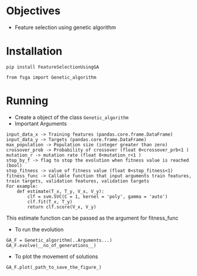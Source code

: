 # Objectives

- Feature selection using genetic algorithm

# Installation
```
pip install FeatureSelectionUsingGA

from fsga import Genetic_algorithm
```

# Running

- Create a object of the class `Genetic_algorithm`
- Important Arguments
``` 
input_data_x -> Training features (pandas.core.frame.DataFrame)
input_data_y -> Targets (pandas.core.frame.DataFrame)
max_population -> Population size (integer greater than zero)
crossover_prob -> Probability of crossover (float 0<crossover_prb<1 )
mutation_r -> mutation rate (float 0<mutation_r<1 )
stop_by_f -> flag to stop the evolution when fitness value is reached (bool)
stop_fitness -> value of fitness value (float 0<stop_fitness<1)
fitness_func -> Callable function that input arguments train features, train targets, validation features, validation targets 
For example:
    def estimate(T_x, T_y, V_x, V_y):
        clf = svm.SVC(C = 1, kernel = 'poly', gamma = 'auto')
        clf.fit(T_x, T_y)
        return clf.score(V_x, V_y)
```
This estimate function can be passed as the argument for fitness_func
- To run the evolution 
```
GA_F = Genetic_algorithm(..Arguments...)
GA_F.evolve(__no_of_generations__)
```
- To plot the movement of solutions
```
GA_F.plot(_path_to_save_the_figure_)
```